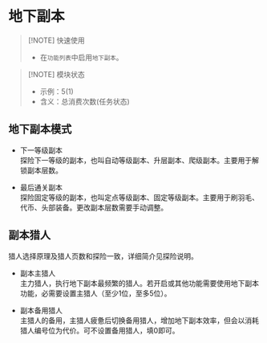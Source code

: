 # 地下副本

> [!NOTE] 快速使用
> - 在`功能列表`中启用`地下副本`。<br>

> [!NOTE] 模块状态
> - 示例：5(1) <br>
> - 含义：总消费次数(任务状态)

## 地下副本模式

- 下一等级副本  
探险下一等级的副本，也叫自动等级副本、升层副本、爬级副本。主要用于解锁副本层数。

- 最后通关副本  
探险固定等级的副本，也叫定点等级副本、固定等级副本。主要用于刷羽毛、代币、头部装备。更改副本层数需要手动调整。

## 副本猎人

猎人选择原理及猎人页数和探险一致，详细简介见探险说明。

- 副本主猎人  
主力猎人，执行地下副本最频繁的猎人。若开启或其他功能需要使用地下副本功能，必需要设置主猎人（至少1位，至多5位）。

- 副本备用猎人  
主猎人的备用，主猎人疲惫后切换备用猎人，增加地下副本效率，但会以消耗猎人编号位为代价。可不设置备用猎人，填0即可。
